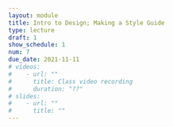 ```yaml
---
layout: module
title: Intro to Design; Making a Style Guide
type: lecture
draft: 1
show_schedule: 1
num: 7
due_date: 2021-11-11
# videos: 
#    - url: ""
#      title: Class video recording
#      duration: "??"
# slides:
#    - url: ""
#      title: ""
---
```

